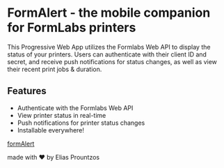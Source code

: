 # FormAlert - the mobile companion for FormLabs printers

This Progressive Web App utilizes the Formlabs Web API to display the status of your printers. Users can authenticate with their client ID and secret, and receive push notifications for status changes, as well as view their recent print jobs & duration.

## Features
- Authenticate with the Formlabs Web API
- View printer status in real-time
- Push notifications for printer status changes
- Installable everywhere!

[formAlert](https://formalert.pages.dev/)

made with ❤️ by Elias Prountzos
